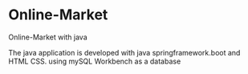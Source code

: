 # Online-Market
Online-Market with java 

The java application is developed with java springframework.boot and HTML CSS.
using mySQL Workbench as a database
